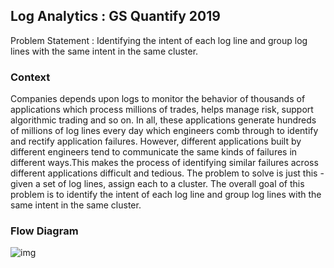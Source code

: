 ## Log Analytics : GS Quantify 2019
Problem Statement : Identifying the intent of each log line and group log lines with the same intent in the same cluster.

### Context
Companies depends upon logs to monitor the behavior of thousands of applications which process millions of trades, helps manage risk, support algorithmic trading and so on. In all, these applications generate hundreds of millions of log lines every day which engineers comb through to identify and rectify application failures.
              However, different applications built by different engineers tend to communicate the same kinds of failures in different ways.This makes the process of identifying similar failures across different applications difficult and tedious.
The problem to solve is just this - given a set of log lines, assign each to a cluster. The overall goal of this problem is to identify the intent of each log line and group log lines with the same intent in the same cluster.

### Flow Diagram

![img](https://imgur.com/4iObT18.png)
